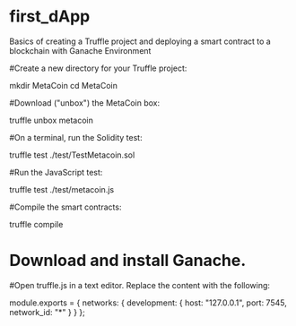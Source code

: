 # first_dApp
Basics of creating a Truffle project and deploying a smart contract to a blockchain with Ganache Environment

#Create a new directory for your Truffle project:

mkdir MetaCoin
cd MetaCoin

#Download ("unbox") the MetaCoin box:

truffle unbox metacoin

#On a terminal, run the Solidity test:

truffle test ./test/TestMetacoin.sol

#Run the JavaScript test:

truffle test ./test/metacoin.js

#Compile the smart contracts:

truffle compile

# Download and install Ganache.

#Open truffle.js in a text editor. Replace the content with the following:

module.exports = {
  networks: {
    development: {
      host: "127.0.0.1",
      port: 7545,
      network_id: "*"
    }
  }
};




